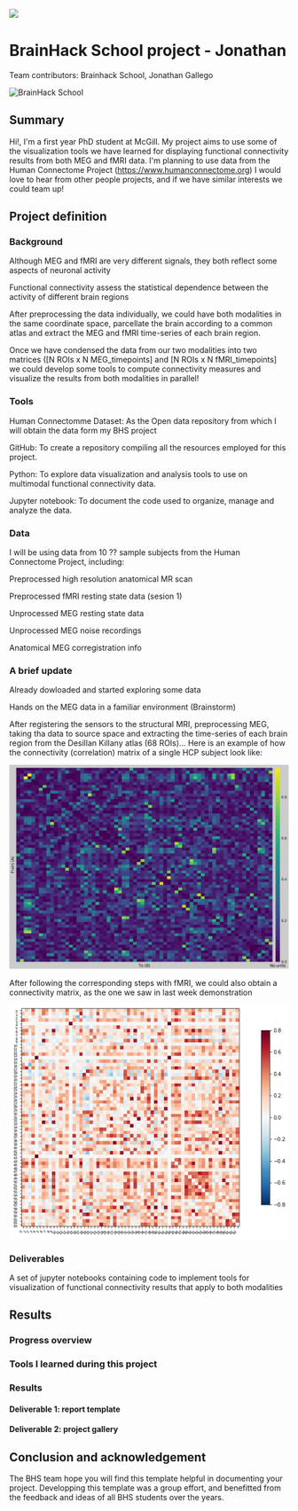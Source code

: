 [![](https://img.shields.io/badge/Visit-our%20project%20page-ff69b4)](https://school.brainhackmtl.org/project/template)

# BrainHack School project - Jonathan
 
Team contributors: Brainhack School, Jonathan Gallego

![BrainHack School](bhs2020.png)

## Summary 

Hi!, I'm a first year PhD student at McGill. My project aims to use some of the visualization tools we have learned for displaying functional connectivity results from both MEG and fMRI data.
I'm planning  to use data from the Human Connectome Project (https://www.humanconnectome.org)
I would love to hear from other people projects, and if we have similar interests we could team up!

## Project definition

### Background
Although MEG and fMRI are very different signals, they both reflect some aspects of neuronal activity

Functional connectivity assess the statistical dependence between the activity of different brain regions

After preprocessing the data individually, we could have both modalities in the same coordinate space, parcellate the brain according to a common atlas and extract the MEG and fMRI time-series of each brain region.

Once we have condensed the data from our two modalities into two matrices ([N ROIs x N MEG_timepoints] and [N ROIs x N fMRI_timepoints] we could develop some tools to compute connectivity measures and visualize the results from both modalities in parallel!

### Tools 

Human Connectomme Dataset: As the Open data repository from which I will obtain the data form my BHS project

GitHub: To create a repository compiling all the resources employed for this project.

Python: To explore data visualization and analysis tools to use on multimodal functional connectivity data.

Jupyter notebook: To document the code used to organize, manage and analyze the data. 

### Data 

I will be using data from 10 ?? sample subjects from the Human Connectome Project, including:

Preprocessed high resolution anatomical MR scan

Preprocessed fMRI resting state data (sesion 1)

Unprocessed MEG resting state data

Unprocessed MEG noise recordings

Anatomical MEG corregistration info


### A brief update

Already dowloaded and started exploring some data

Hands on the MEG data in a familiar environment (Brainstorm)



After registering the sensors to the structural MRI, preprocessing MEG, taking tha data to source space and extracting the time-series of each brain region from the Desillan Killany atlas (68 ROIs)... Here is an example of how the connectivity (correlation) matrix of a single HCP subject look like:

![MEG connectivity matrix](Connect_100307.jpg)


After following the corresponding steps with fMRI, we could also obtain a connectivity matrix, as the one we saw in last week demonstration

![fMRI connectivity matrix (example)](descarga.png)


### Deliverables

A set of jupyter notebooks containing code to implement tools for visualization of functional connectivity results that apply to both modalities


## Results 

### Progress overview

### Tools I learned during this project
 
### Results 

#### Deliverable 1: report template


#### Deliverable 2: project gallery


 
## Conclusion and acknowledgement

The BHS team hope you will find this template helpful in documenting your project. Developping this template was a group effort, and benefitted from the feedback and ideas of all BHS students over the years.
